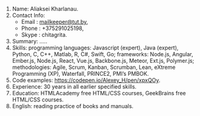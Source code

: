 1. Name: Aliaksei Kharlanau.
2. Contact Info:
    * Email : mailkeeper@tut.by,
    * Phone : +375291025198,
    * Skype : chitagrita.
3. Summary: .....
4. Skills:
programming languages: Javascript (expert), Java (expert), Python, C, C++, Matlab, R, C#, Swift, Go;
frameworks: Node.js, Angular, Ember.js, Node.js, React, Vue.js, Backbone.js, Meteor, Ext.js, Polymer.js;
methodologies: Agile, Scrum, Kanban, Scrumban, Lean, eXtreme Programming (XP), Waterfall, PRINCE2, PMI’s PMBOK.
5. Code examples: https://codepen.io/Alexey_H/pen/xpxQOy.
6. Experience: 30 years in all earlier specified skills.
7. Education: HTMLAcademy free HTML/CSS courses, GeekBrains free HTML/CSS courses.
8. English: reading practice of books and manuals.